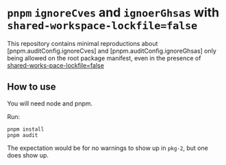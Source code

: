 # `pnpm` `ignoreCves` and `ignoerGhsas` with `shared-workspace-lockfile=false`

This repository contains minimal reproductions about [pnpm.auditConfig.ignoreCves] and [pnpm.auditConfig.ignoreGhsas] only being allowed on the root package manifest, even in the presence of [shared-works-pace-lockfile=false](https://pnpm.io/npmrc#shared-workspace-lockfile)

## How to use

You will need node and pnpm.

Run:

```shell
pnpm install
pnpm audit
```

The expectation would be for no warnings to show up in `pkg-2`, but one does show up.
